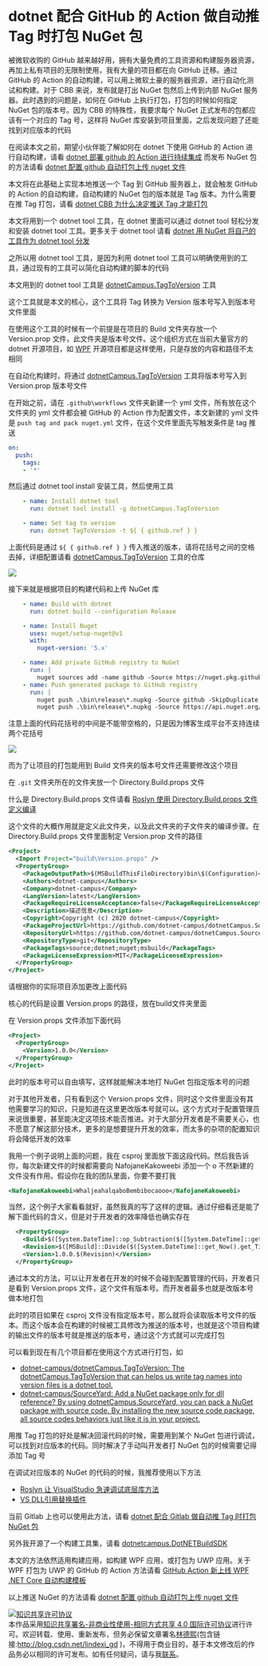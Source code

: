 # dotnet 配合 GitHub 的 Action 做自动推 Tag 时打包 NuGet 包

被微软收购的 GitHub 越来越好用，拥有大量免费的工具资源和构建服务器资源，再加上私有项目的无限制使用，我有大量的项目都在向 GitHub 迁移。通过 GitHub 的 Action 的自动构建，可以用上微软土豪的服务器资源，进行自动化测试和构建。对于 CBB 来说，发布就是打出 NuGet 包然后上传到内部 NuGet 服务器。此时遇到的问题是，如何在 GitHub 上执行打包，打包的时候如何指定 NuGet 包的版本号。因为 CBB 的特殊性，我要求每个 NuGet 正式发布的包都应该有一个对应的 Tag 号，这样将 NuGet 库安装到项目里面，之后发现问题了还能找到对应版本的代码

<!--more-->
<!-- CreateTime:5/23/2020 2:32:17 PM -->



在阅读本文之前，期望小伙伴能了解如何在 dotnet 下使用 GitHub 的 Action 进行自动构建，请看 [dotnet 部署 github 的 Action 进行持续集成](https://blog.lindexi.com/post/dotnet-%E9%83%A8%E7%BD%B2-github-%E7%9A%84-Action-%E8%BF%9B%E8%A1%8C%E6%8C%81%E7%BB%AD%E9%9B%86%E6%88%90.html ) 而发布 NuGet 包的方法请看 [dotnet 配置 github 自动打包上传 nuget 文件](https://blog.lindexi.com/post/dotnet-%E9%85%8D%E7%BD%AE-github-%E8%87%AA%E5%8A%A8%E6%89%93%E5%8C%85%E4%B8%8A%E4%BC%A0-nuget-%E6%96%87%E4%BB%B6.html)

本文将在此基础上实现本地推送一个 Tag 到 GitHub 服务器上，就会触发 GitHub 的 Action 的自动构建，自动构建的 NuGet 包的版本就是 Tag 版本。为什么需要在推 Tag 打包，请看 [dotnet CBB 为什么决定推送 Tag 才能打包](https://blog.lindexi.com/post/dotnet-CBB-%E4%B8%BA%E4%BB%80%E4%B9%88%E5%86%B3%E5%AE%9A%E6%8E%A8%E9%80%81-Tag-%E6%89%8D%E8%83%BD%E6%89%93%E5%8C%85.html )

本文将用到一个 dotnet tool 工具，在 dotnet 里面可以通过 dotnet tool 轻松分发和安装 dotnet tool 工具。更多关于 dotnet tool 请看 [dotnet 用 NuGet 将自己的工具作为 dotnet tool 分发](https://blog.lindexi.com/post/dotnet-%E7%94%A8-NuGet-%E5%B0%86%E8%87%AA%E5%B7%B1%E7%9A%84%E5%B7%A5%E5%85%B7%E4%BD%9C%E4%B8%BA-dotnet-tool-%E5%88%86%E5%8F%91.html )

之所以用 dotnet tool 工具，是因为利用 dotnet tool 工具可以明确使用到的工具，通过现有的工具可以简化自动构建的脚本的代码

本文用到的 dotnet tool 工具是 [dotnetCampus.TagToVersion](https://github.com/dotnet-campus/dotnetCampus.TagToVersion ) 工具

这个工具就是本文的核心，这个工具将 Tag 转换为 Version 版本号写入到版本号文件里面

在使用这个工具的时候有一个前提是在项目的 Build 文件夹存放一个 Version.prop 文件，此文件夹是版本号文件。这个组织方式在当前大量官方的 dotnet 开源项目，如 [WPF](https://github.com/dotnet/wpf/blob/97b620ec95457d4d9ef95ea89829028f48dff354/eng/Versions.props) 开源项目都是这样使用，只是存放的内容和路径不太相同

在自动化构建时，将通过 [dotnetCampus.TagToVersion](https://github.com/dotnet-campus/dotnetCampus.TagToVersion ) 工具将版本号写入到 Version.prop 版本号文件

在开始之前，请在 `.github\workflows` 文件夹新建一个 yml 文件，所有放在这个文件夹的 yml 文件都会被 GitHub 的 Action 作为配置文件，本文新建的 yml 文件是 `push tag and pack nuget.yml` 文件，在这个文件里面先写触发条件是 tag 推送

```yaml
on:
  push:
    tags:
    - '*' 
```

然后通过 dotnet tool install 安装工具，然后使用工具

```yaml
    - name: Install dotnet tool
      run: dotnet tool install -g dotnetCampus.TagToVersion

    - name: Set tag to version  
      run: dotnet TagToVersion -t ${ { github.ref } }
```

上面代码是通过 `${ { github.ref } }` 传入推送的版本，请将花括号之间的空格去掉，详细配置请看  [dotnetCampus.TagToVersion](https://github.com/dotnet-campus/dotnetCampus.TagToVersion ) 工具的仓库

<!-- ![](image/dotnet 配合 GitHub 的 Action 做自动推 Tag 时打包 NuGet 包/dotnet 配合 GitHub 的 Action 做自动推 Tag 时打包 NuGet 包0.png) -->

![](http://cdn.lindexi.site/lindexi%2F20205231446596402.jpg)

接下来就是根据项目的构建代码和上传 NuGet 库

```yaml
    - name: Build with dotnet
      run: dotnet build --configuration Release

    - name: Install Nuget
      uses: nuget/setup-nuget@v1
      with:        
        nuget-version: '5.x'

    - name: Add private GitHub registry to NuGet
      run: |
        nuget sources add -name github -Source https://nuget.pkg.github.com/ORGANIZATION_NAME/index.json -Username ORGANIZATION_NAME -Password ${ { secrets.GITHUB_TOKEN } }
    - name: Push generated package to GitHub registry
      run: |
        nuget push .\bin\release\*.nupkg -Source github -SkipDuplicate
        nuget push .\bin\release\*.nupkg -Source https://api.nuget.org/v3/index.json -SkipDuplicate -ApiKey ${ { secrets.NugetKey } } -NoSymbols 
```

注意上面的代码花括号的中间是不能带空格的，只是因为博客生成平台不支持连续两个花括号

<!-- ![](image/dotnet 配合 GitHub 的 Action 做自动推 Tag 时打包 NuGet 包/dotnet 配合 GitHub 的 Action 做自动推 Tag 时打包 NuGet 包1.png) -->

![](http://cdn.lindexi.site/lindexi%2F2020528105821550.jpg)

而为了让项目的打包能用到 Build 文件夹的版本号文件还需要修改这个项目

在 `.git` 文件夹所在的文件夹放一个 Directory.Build.props 文件

什么是 Directory.Build.props 文件请看 [Roslyn 使用 Directory.Build.props 文件定义编译](https://blog.lindexi.com/post/Roslyn-%E4%BD%BF%E7%94%A8-Directory.Build.props-%E6%96%87%E4%BB%B6%E5%AE%9A%E4%B9%89%E7%BC%96%E8%AF%91.html )

这个文件的大概作用就是定义此文件夹，以及此文件夹的子文件夹的编译步骤。在 Directory.Build.props 文件里面制定 Version.prop 文件的路径

```xml
<Project>
  <Import Project="build\Version.props" />
  <PropertyGroup>
    <PackageOutputPath>$(MSBuildThisFileDirectory)bin\$(Configuration)</PackageOutputPath>
    <Authors>dotnet-campus</Authors>
    <Company>dotnet-campus</Company>
    <LangVersion>latest</LangVersion>
    <PackageRequireLicenseAcceptance>false</PackageRequireLicenseAcceptance>
    <Description>描述信息</Description>
    <Copyright>Copyright (c) 2020 dotnet-campus</Copyright>
    <PackageProjectUrl>https://github.com/dotnet-campus/dotnetCampus.SourceYard</PackageProjectUrl>
    <RepositoryUrl>https://github.com/dotnet-campus/dotnetCampus.SourceYard.git</RepositoryUrl>
    <RepositoryType>git</RepositoryType>
    <PackageTags>source;dotnet;nuget;msbuild</PackageTags>
    <PackageLicenseExpression>MIT</PackageLicenseExpression>
  </PropertyGroup>
</Project>
```

请根据你的实际项目添加更改上面代码

核心的代码是设置 Version.props 的路径，放在build文件夹里面

在 Version.props 文件添加下面代码

```xml
<Project>
  <PropertyGroup>
    <Version>1.0.0</Version>
  </PropertyGroup>
</Project>
```

此时的版本号可以自由填写，这样就能解决本地打 NuGet 包指定版本号的问题

对于其他开发者，只有看到这个 Version.props 文件，同时这个文件里面没有其他需要学习的知识，只是知道在这里更改版本号就可以。这个方式对于配置管理员来说很重要，甚至能决定这项技术能否推进。对于大部分开发者是不需要关心，也不愿意了解这部分技术，更多的是想要提升开发的效率，而太多的杂项的配置知识将会降低开发的效率

我用一个例子说明上面的问题，我在 csproj 里面放下面这段代码。然后我告诉你，每次新建文件的时候都需要向 NafojaneKakoweebi 添加一个 o 不然新建的文件没有作用。假设你在我的团队里面，你要不要打我

```xml
<NafojaneKakoweebi>WhaljeahalqaboBembibocaooo</NafojaneKakoweebi>
```

当然，这个例子大家看看就好，虽然我真的写了这样的逻辑。通过仔细看还是能了解下面代码的含义，但是对于开发者的效率降低也确实存在

```xml
  <PropertyGroup>
    <Build>$([System.DateTime]::op_Subtraction($([System.DateTime]::get_Now().get_Date()),$([System.DateTime]::new(2000,1,1))).get_TotalDays())</Build>
    <Revision>$([MSBuild]::Divide($([System.DateTime]::get_Now().get_TimeOfDay().get_TotalSeconds()), 2).ToString('F0'))</Revision>
    <Version>1.0.0.$(Revision)</Version>
  </PropertyGroup>
```

通过本文的方法，可以让开发者在开发的时候不会碰到配置管理的代码，开发者只是看到 Version.props 文件，这个文件有版本号。而开发者最多也就是改版本号做本地打包

此时的项目如果在 csproj 文件没有指定版本号，那么就将会读取版本号文件的版本。而这个版本会在构建的时候被工具修改为推送的版本号，也就是这个项目构建的输出文件的版本号就是推送的版本号，通过这个方式就可以完成打包

可以看到现在有几个项目都在使用这个方式进行打包，如

- [dotnet-campus/dotnetCampus.TagToVersion: The dotnetCampus.TagToVersion that can helps us write tag names into version files is a dotnet tool.](https://github.com/dotnet-campus/dotnetCampus.TagToVersion )
- [dotnet-campus/SourceYard: Add a NuGet package only for dll reference? By using dotnetCampus.SourceYard, you can pack a NuGet package with source code. By installing the new source code package, all source codes behaviors just like it is in your project.](https://github.com/dotnet-campus/SourceYard )

用推 Tag 打包的好处是解决回滚代码的时候，需要用到某个 NuGet 包进行调试，可以找到对应版本的代码。同时解决了手动叫开发者打 NuGet 包的时候需要记得添加 Tag 号

在调试对应版本的 NuGet 的代码的时候，我推荐使用以下方法

- [Roslyn 让 VisualStudio 急速调试底层库方法](https://blog.lindexi.com/post/Roslyn-%E8%AE%A9-VisualStudio-%E6%80%A5%E9%80%9F%E8%B0%83%E8%AF%95%E5%BA%95%E5%B1%82%E5%BA%93%E6%96%B9%E6%B3%95.html )
- [VS DLL引用替换插件](https://github.com/dotnet-campus/DllReferencePathChanger )

当前 Gitlab 上也可以使用此方法，请看 [dotnet 配合 Gitlab 做自动推 Tag 时打包 NuGet 包](https://blog.lindexi.com/post/dotnet-%E9%85%8D%E5%90%88-Gitlab-%E5%81%9A%E8%87%AA%E5%8A%A8%E6%8E%A8-Tag-%E6%97%B6%E6%89%93%E5%8C%85-NuGet-%E5%8C%85.html)

另外我开源了一个构建工具集，请看 [dotnetcampus.DotNETBuildSDK](https://github.com/dotnet-campus/dotnetcampus.DotNETBuildSDK )

本文的方法依然适用构建应用，如构建 WPF 应用，或打包为 UWP 应用。关于 WPF 打包为 UWP 的 GitHub 的 Action 方法请看 [GitHub Action 新上线 WPF .NET Core 自动构建模板](https://blog.lindexi.com/post/GitHub-Action-%E6%96%B0%E4%B8%8A%E7%BA%BF-WPF-.NET-Core-%E8%87%AA%E5%8A%A8%E6%9E%84%E5%BB%BA%E6%A8%A1%E6%9D%BF.html)

以上推送 NuGet 的方法请看 [dotnet 配置 github 自动打包上传 nuget 文件](https://blog.lindexi.com/post/dotnet-%E9%85%8D%E7%BD%AE-github-%E8%87%AA%E5%8A%A8%E6%89%93%E5%8C%85%E4%B8%8A%E4%BC%A0-nuget-%E6%96%87%E4%BB%B6.html )

<a rel="license" href="http://creativecommons.org/licenses/by-nc-sa/4.0/"><img alt="知识共享许可协议" style="border-width:0" src="https://licensebuttons.net/l/by-nc-sa/4.0/88x31. png" /></a><br />本作品采用<a rel="license" href="http://creativecommons.org/licenses/by-nc-sa/4.0/">知识共享署名-非商业性使用-相同方式共享 4.0 国际许可协议</a>进行许可。欢迎转载、使用、重新发布，但务必保留文章署名[林德熙](http://blog.csdn.net/lindexi_gd)(包含链接:http://blog.csdn.net/lindexi_gd )，不得用于商业目的，基于本文修改后的作品务必以相同的许可发布。如有任何疑问，请与我[联系](mailto:lindexi_gd@163.com)。